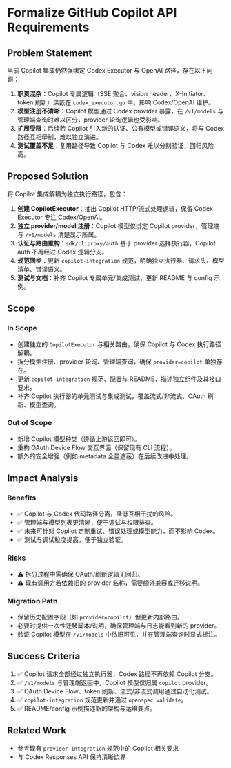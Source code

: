 # Formalize GitHub Copilot API Requirements

## Problem Statement

当前 Copilot 集成仍然强绑定 Codex Executor 与 OpenAI 路径，存在以下问题：

1. **职责混杂**：Copilot 专属逻辑（SSE 聚合、vision header、X-Initiator、token 刷新）深嵌在 `codex_executor.go` 中，影响 Codex/OpenAI 维护。
2. **模型注册不清晰**：Copilot 模型通过 Codex provider 暴露，在 `/v1/models` 与管理端查询时难以区分，provider 轮询逻辑也受影响。
3. **扩展受限**：后续若 Copilot 引入新的认证、公有模型或错误语义，将与 Codex 路径互相牵制，难以独立演进。
4. **测试覆盖不足**：复用路径导致 Copilot 与 Codex 难以分别验证，回归风险高。

## Proposed Solution

将 Copilot 集成解耦为独立执行路径，包含：

1. **创建 CopilotExecutor**：抽出 Copilot HTTP/流式处理逻辑，保留 Codex Executor 专注 Codex/OpenAI。
2. **独立 provider/model 注册**：Copilot 模型仅绑定 Copilot provider，管理端与 `/v1/models` 清楚显示所属。
3. **认证与路由重构**：`sdk/cliproxy/auth` 基于 provider 选择执行器，Copilot auth 不再经过 Codex 逻辑分支。
4. **规范同步**：更新 `copilot-integration` 规范，明确独立执行器、请求头、模型清单、错误语义。
5. **测试与文档**：补齐 Copilot 专属单元/集成测试，更新 README 与 config 示例。

## Scope

### In Scope
- 创建独立的 `CopilotExecutor` 与相关路由，确保 Copilot 与 Codex 执行路径解耦。
- 拆分模型注册、provider 轮询、管理端查询，确保 `provider=copilot` 单独存在。
- 更新 `copilot-integration` 规范、配置与 README，描述独立组件及其接口要求。
- 补齐 Copilot 执行器的单元测试与集成测试，覆盖流式/非流式、OAuth 刷新、模型查询。

### Out of Scope
- 新增 Copilot 模型种类（遵循上游返回即可）。
- 重构 OAuth Device Flow 交互界面（保留现有 CLI 流程）。
- 额外的安全增强（例如 metadata 全量遮蔽）在后续改进中处理。

## Impact Analysis

### Benefits
- ✅ Copilot 与 Codex 代码路径分离，降低互相干扰的风险。
- ✅ 管理端与模型列表更清晰，便于调试与权限排查。
- ✅ 未来可针对 Copilot 定制重试、错误处理或模型能力，而不影响 Codex。
- ✅ 测试与调试粒度提高，便于独立验证。

### Risks
- ⚠️ 拆分过程中需确保 OAuth/刷新逻辑无回归。
- ⚠️ 现有调用方若依赖旧的 provider 名称，需要额外兼容或迁移说明。

### Migration Path
- 保留历史配置字段（如 `provider=copilot`）但更新内部路由。
- 必要时提供一次性迁移脚本/说明，确保管理端与日志能看到新的 provider。
- 验证 Copilot 模型在 `/v1/models` 中依旧可见，并在管理端查询时显式标注。

## Success Criteria

1. ✅ Copilot 请求全部经过独立执行器，Codex 路径不再依赖 Copilot 分支。
2. ✅ `/v1/models` 与管理端返回中，Copilot 模型仅归属 `copilot` provider。
3. ✅ OAuth Device Flow、token 刷新、流式/非流式调用通过自动化测试。
4. ✅ `copilot-integration` 规范更新并通过 `openspec validate`。
5. ✅ README/config 示例描述新的架构与运维要点。

## Related Work
- 参考现有 `provider-integration` 规范中的 Copilot 相关要求
- 与 Codex Responses API 保持清晰边界
